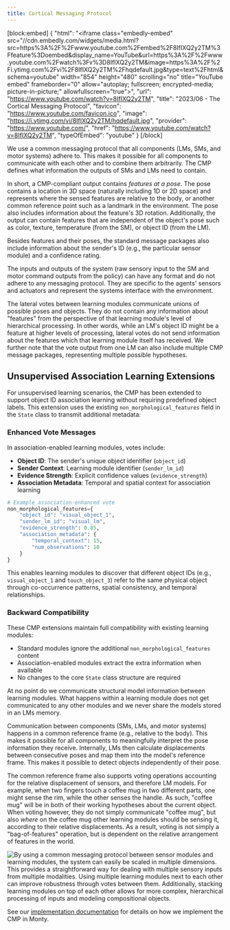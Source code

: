 ```yaml
---
title: Cortical Messaging Protocol
---
```


[block:embed]
{
  "html": "<iframe class=\"embedly-embed\" src=\"//cdn.embedly.com/widgets/media.html?src=https%3A%2F%2Fwww.youtube.com%2Fembed%2F8IfIXQ2y2TM%3Ffeature%3Doembed&display_name=YouTube&url=https%3A%2F%2Fwww.youtube.com%2Fwatch%3Fv%3D8IfIXQ2y2TM&image=https%3A%2F%2Fi.ytimg.com%2Fvi%2F8IfIXQ2y2TM%2Fhqdefault.jpg&type=text%2Fhtml&schema=youtube\" width=\"854\" height=\"480\" scrolling=\"no\" title=\"YouTube embed\" frameborder=\"0\" allow=\"autoplay; fullscreen; encrypted-media; picture-in-picture;\" allowfullscreen=\"true\"></iframe>",
  "url": "https://www.youtube.com/watch?v=8IfIXQ2y2TM",
  "title": "2023/06 - The Cortical Messaging Protocol",
  "favicon": "https://www.youtube.com/favicon.ico",
  "image": "https://i.ytimg.com/vi/8IfIXQ2y2TM/hqdefault.jpg",
  "provider": "https://www.youtube.com/",
  "href": "https://www.youtube.com/watch?v=8IfIXQ2y2TM",
  "typeOfEmbed": "youtube"
}
[/block]

We use a common messaging protocol that all components (LMs, SMs, and motor systems) adhere to. This makes it possible for all components to communicate with each other and to combine them arbitrarily. The CMP defines what information the outputs of SMs and LMs need to contain.

In short, a CMP-compliant output contains _features at a pose_. The pose contains a location in 3D space (naturally including 1D or 2D space) and represents where the sensed features are relative to the body, or another common reference point such as a landmark in the environment. The pose also includes information about the feature's 3D rotation. Additionally, the output can contain features that are independent of the object's pose such as color, texture, temperature (from the SM), or object ID (from the LM).

Besides features and their poses, the standard message packages also include information about the sender's ID (e.g., the particular sensor module) and a confidence rating.

The inputs and outputs of the system (raw sensory input to the SM and motor command outputs from the policy) can have any format and do not adhere to any messaging protocol. They are specific to the agents' sensors and actuators and represent the systems interface with the environment.

The lateral votes between learning modules communicate unions of possible poses and objects. They do not contain any information about "features" from the perspective of that learning module's level of hierarchical processing. In other words, while an LM's object ID might be a feature at higher levels of processing, lateral votes do not send information about the features which that learning module itself has received. We further note that the vote output from one LM can also include multiple CMP message packages, representing multiple possible hypotheses.

## Unsupervised Association Learning Extensions

For unsupervised learning scenarios, the CMP has been extended to support object ID association learning without requiring predefined object labels. This extension uses the existing `non_morphological_features` field in the `State` class to transmit additional metadata:

### Enhanced Vote Messages

In association-enabled learning modules, votes include:

- **Object ID**: The sender's unique object identifier (`object_id`)
- **Sender Context**: Learning module identifier (`sender_lm_id`)
- **Evidence Strength**: Explicit confidence values (`evidence_strength`)
- **Association Metadata**: Temporal and spatial context for association learning

```python
# Example association-enhanced vote
non_morphological_features={
    "object_id": "visual_object_1",
    "sender_lm_id": "visual_lm",
    "evidence_strength": 0.85,
    "association_metadata": {
        "temporal_context": 15,
        "num_observations": 10
    }
}
```

This enables learning modules to discover that different object IDs (e.g., `visual_object_1` and `touch_object_3`) refer to the same physical object through co-occurrence patterns, spatial consistency, and temporal relationships.

### Backward Compatibility

These CMP extensions maintain full compatibility with existing learning modules:
- Standard modules ignore the additional `non_morphological_features` content
- Association-enabled modules extract the extra information when available
- No changes to the core `State` class structure are required

At no point do we communicate structural model information between learning modules. What happens within a learning module does not get communicated to any other modules and we never share the models stored in an LMs memory.

Communication between components (SMs, LMs, and motor systems) happens in a common reference frame (e.g., relative to the body). This makes it possible for all components to meaningfully interpret the pose information they receive. Internally, LMs then calculate displacements between consecutive poses and map them into the model's reference frame. This makes it possible to detect objects independently of their pose.

The common reference frame also supports voting operations accounting for the relative displacement of sensors, and therefore LM models. For example, when two fingers touch a coffee mug in two different parts, one might sense the rim, while the other senses the handle. As such, "coffee mug" will be in both of their working hypotheses about the current object. When voting however, they do not simply communicate "coffee mug", but also _where_ on the coffee mug other learning modules should be sensing it, according to their relative displacements. As a result, voting is not simply a "bag-of-features" operation, but is dependent on the relative arrangement of features in the world.

![By using a common messaging protocol between sensor modules and learning modules, the system can easily be scaled in multiple dimensions. This provides a straightforward way for dealing with multiple sensory inputs from multiple modalities. Using multiple learning modules next to each other can improve robustness through votes between them. Additionally, stacking learning modules on top of each other allows for more complex, hierarchical processing of inputs and modeling compositional objects.](../../figures/overview/scaling.png)

See our [implementation documentation](../../how-monty-works/observations-transforms-sensor-modules.md) for details on how we implement the CMP in Monty.
